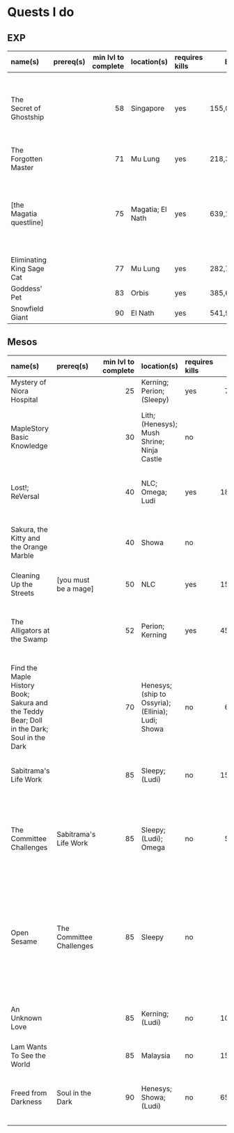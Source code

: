 # Quests I do

## EXP

| name(s)                   | prereq(s) | min lvl to complete | location(s)      | requires kills |     EXP | other rewards                                                                 | who dunnit |
| :------------------------ | :-------- | ------------------: | :--------------- | :------------- | ------: | :---------------------------------------------------------------------------- | :--------- |
| The Secret of Ghostship   |           |                  58 | Singapore        | yes            | 155,000 | mesos (100,000); White Essence (1); Chili Crabs or some shit (???)            |            |
| The Forgotten Master      |           |                  71 | Mu Lung          | yes            | 218,300 | fame (15)                                                                     |            |
| \[the Magatia questline\] |           |                  75 | Magatia; El Nath | yes            | 639,100 | fame (30); Elixir (30); Melting Cheese (30); ACP (10); Russelon's Potion (20) |            |
| Eliminating King Sage Cat |           |                  77 | Mu Lung          | yes            | 282,700 | fame (17)                                                                     |            |
| Goddess' Pet              |           |                  83 | Orbis            | yes            | 385,600 | fame (20)                                                                     |            |
| Snowfield Giant           |           |                  90 | El Nath          | yes            | 541,900 | fame (20)                                                                     |            |

## Mesos

| name(s)                                                                                    | prereq(s)                | min lvl to complete | location(s)                                        | requires kills |    EXP | other rewards                                                                                              | who dunnit |
| :----------------------------------------------------------------------------------------- | :----------------------- | ------------------: | :------------------------------------------------- | :------------- | -----: | :--------------------------------------------------------------------------------------------------------- | :--------- |
| Mystery of Niora Hospital                                                                  |                          |                  25 | Kerning; Perion; (Sleepy)                          | yes            |  7,300 | Old Raggedy Cape (1)                                                                                       |            |
| MapleStory Basic Knowledge                                                                 |                          |                  30 | Lith; (Henesys); Mush Shrine; Ninja Castle         | no             |      0 | Shoe Jump 30% (1); Elixir (10); assorted potions                                                           |            |
| Lost!; ReVersal                                                                            |                          |                  40 | NLC; Omega; Ludi                                   | yes            | 18,000 | GFA 70% (1); fame (7); Elpam Elixir (7)                                                                    |            |
| Sakura, the Kitty and the Orange Marble                                                    |                          |                  40 | Showa                                              | no             |      0 | Shoe Jump 30% (1) **OR** Helm HP 30% (1)                                                                   |            |
| Cleaning Up the Streets                                                                    | \[you must be a mage\]   |                  50 | NLC                                                | yes            | 15,000 | Nocturnal Staff (1)                                                                                        |            |
| The Alligators at the Swamp                                                                |                          |                  52 | Perion; Kerning                                    | yes            | 45,000 | Cape INT 60% (1); job-based 10% weapon scroll (1)                                                          |            |
| Find the Maple History Book; Sakura and the Teddy Bear; Doll in the Dark; Soul in the Dark |                          |                  70 | Henesys; (ship to Ossyria); (Ellinia); Ludi; Showa | no             |  6,500 | random 30% scroll (3); Medal of Honor (1)                                                                  |            |
| Sabitrama's Life Work                                                                      |                          |                  85 | Sleepy; (Ludi)                                     | no             | 15,000 | OA INT 30% (1) **OR** Glove DEX 30% (1)                                                                    |            |
| The Committee Challenges                                                                   | Sabitrama's Life Work    |                  85 | Sleepy; (Ludi); Omega                              | no             |  5,000 | OA INT 30% (1) **OR** GFA 30% (1) **OR** Glove DEX 30% (1) **OR** Power Elixir (1)                         |            |
| Open Sesame                                                                                | The Committee Challenges |                  85 | Sleepy                                             | no             |      0 | random 30% scroll (1) **OR** Rower (1) **OR** Elixir (10) **OR** Orihalcon Ore (20) **OR** Fat Sausage (1) |            |
| An Unknown Love                                                                            |                          |                  85 | Kerning; (Ludi)                                    | no             | 10,000 | OA INT 30% (1); Glove DEX 30% (1)                                                                          |            |
| Lam Wants To See the World                                                                 |                          |                  85 | Malaysia                                           | no             | 15,000 | random 30% scroll (1)                                                                                      |            |
| Freed from Darkness                                                                        | Soul in the Dark         |                  90 | Henesys; Showa; (Ludi)                             | no             | 65,000 | random 30% scroll (2); fame (10); Elixir (2)                                                               |            |
